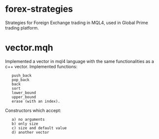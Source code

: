 # forex-strategies
Strategies for Foreign Exchange trading in MQL4, used in Global Prime trading platform.

# vector.mqh
Implemented a vector in mql4 language with the same functionalities as a c++ vector.
Implemented functions:

       push_back
       pop_back
       back
       sort
       lower_bound
       upper_bound
       erase (with an index).
       
Constructors which accept:

       a) no arguments
       b) only size
       c) size and default value
       d) another vector
